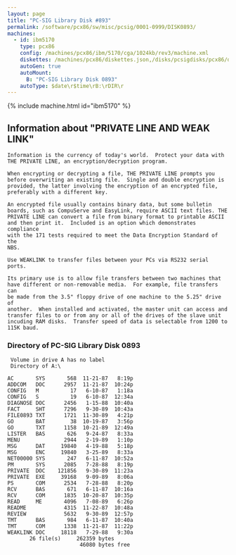 ```yaml
---
layout: page
title: "PC-SIG Library Disk #893"
permalink: /software/pcx86/sw/misc/pcsig/0001-0999/DISK0893/
machines:
  - id: ibm5170
    type: pcx86
    config: /machines/pcx86/ibm/5170/cga/1024kb/rev3/machine.xml
    diskettes: /machines/pcx86/diskettes.json,/disks/pcsigdisks/pcx86/diskettes.json
    autoGen: true
    autoMount:
      B: "PC-SIG Library Disk 0893"
    autoType: $date\r$time\rB:\rDIR\r
---
```


{% include machine.html id="ibm5170" %}

## Information about "PRIVATE LINE AND WEAK LINK"

    Information is the currency of today's world.  Protect your data with
    THE PRIVATE LINE, an encryption/decryption program.
    
    When encrypting or decrypting a file, THE PRIVATE LINE prompts you
    before overwriting an existing file.  Single and double encryption is
    provided, the latter involving the encryption of an encrypted file,
    preferably with a different key.
    
    An encrypted file usually contains binary data, but some bulletin
    boards, such as CompuServe and EasyLink, require ASCII text files. THE
    PRIVATE LINE can convert a file from binary format to printable ASCII
    and then print it.  Included is an option which demonstrates compliance
    with the 171 tests required to meet the Data Encryption Standard of the
    NBS.
    
    Use WEAKLINK to transfer files between your PCs via RS232 serial
    ports.
    
    Its primary use is to allow file transfers between two machines that
    have different or non-removable media.  For example, file transfers can
    be made from the 3.5" floppy drive of one machine to the 5.25" drive of
    another.  When installed and activated, the master unit can access and
    transfer files to or from any or all of the drives of the slave unit
    incuding RAM disks.  Transfer speed of data is selectable from 1200 to
    115K baud.

### Directory of PC-SIG Library Disk 0893

     Volume in drive A has no label
     Directory of A:\

    AC       SYS       568  11-21-87   8:19p
    ADDCOM   DOC      2957  11-21-87  10:24p
    CONFIG   M          17   6-10-87   1:18a
    CONFIG   S          19   6-10-87  12:34a
    DIAGNOSE DOC      2456   1-15-88  10:40a
    FACT     SHT      7296   9-30-89  10:43a
    FILE0893 TXT      1721  11-30-89   4:21p
    GO       BAT        38  10-19-87   3:56p
    GO       TXT      1158  10-21-89  12:49a
    LISTER   BAS       626   9-24-87   8:33a
    MENU              2944   2-19-89   1:10p
    MSG      DAT     19840   4-19-88   5:18p
    MSG      ENC     19840   3-25-89   8:33a
    NET00000 SYS       247   6-11-87  10:52a
    PM       SYS      2085   7-28-88   8:19p
    PRIVATE  DOC    121856   9-30-89  11:23a
    PRIVATE  EXE     39168   9-09-89   8:06a
    PS       COM      2534   7-28-88   8:20p
    RCV      BAS       671   6-11-87  10:16a
    RCV      COM      1835  10-20-87  10:35p
    READ     ME       4096   7-08-89   6:26p
    README            4315  11-22-87  10:48a
    REVIEW            5632   9-30-89  12:57p
    TMT      BAS       984   6-11-87  10:40a
    TMT      COM      1338  11-21-87  11:22p
    WEAKLINK DOC     18118   7-29-88   9:30a
           26 file(s)     262359 bytes
                           46080 bytes free
